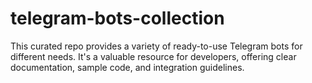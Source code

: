 # telegram-bots-collection
This curated repo provides a variety of ready-to-use Telegram bots for different needs. It's a valuable resource for developers, offering clear documentation, sample code, and integration guidelines.
